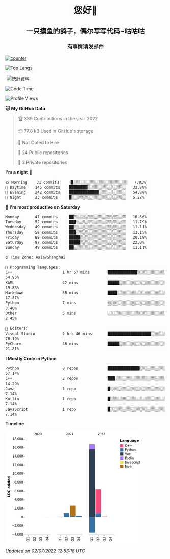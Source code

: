 

<!--
**kitUIN/kitUIN** is a ✨ _special_ ✨ repository because its `README.md` (this file) appears on your GitHub profile.

Here are some ideas to get you started:

- 🔭 I’m currently working on ...
- 🌱 I’m currently learning ...
- 👯 I’m looking to collaborate on ...
- 🤔 I’m looking for help with ...
- 💬 Ask me about ...
- 📫 How to reach me: ...
- 😄 Pronouns: ...
- ⚡ Fun fact: ...
-->
<h1 align="center">您好👋</h1>
<h2 align="center">一只摸鱼的鸽子，偶尔写写代码~咕咕咕</h2>
<h3 align="center">有事情请发邮件</h3>

[![counter](https://count.getloli.com/get/@KitUIN?theme=rule34)](https://count.getloli.com/)

[![Top Langs](https://github-readme-stats.vercel.app/api/top-langs/?username=kitUIN&show_icons=true&theme=gruvbox&locale=cn&layout=compact)](https://github.com/anuraghazra/github-readme-stats)

<p>&nbsp;<img align="center" src="https://github-readme-stats.vercel.app/api?username=kitUIN&show_icons=true&theme=gruvbox&locale=cn" alt="統計資料" /></p>


<!--START_SECTION:waka-->
![Code Time](http://img.shields.io/badge/Code%20Time-598%20hrs%202%20mins-blue)

![Profile Views](http://img.shields.io/badge/Profile%20Views-0-blue)

**🐱 My GitHub Data** 

> 🏆 339 Contributions in the year 2022
 > 
> 📦 77.8 kB Used in GitHub's storage 
 > 
> 🚫 Not Opted to Hire
 > 
> 📜 24 Public repositories 
 > 
> 🔑 3 Private repositories  
 > 
**I'm a night 🦉** 

```text
🌞 Morning    31 commits     █░░░░░░░░░░░░░░░░░░░░░░░░   7.03% 
🌆 Daytime    145 commits    ████████░░░░░░░░░░░░░░░░░   32.88% 
🌃 Evening    242 commits    █████████████░░░░░░░░░░░░   54.88% 
🌙 Night      23 commits     █░░░░░░░░░░░░░░░░░░░░░░░░   5.22%

```
📅 **I'm most productive on Saturday** 

```text
Monday       47 commits     ██░░░░░░░░░░░░░░░░░░░░░░░   10.66% 
Tuesday      52 commits     ███░░░░░░░░░░░░░░░░░░░░░░   11.79% 
Wednesday    49 commits     ██░░░░░░░░░░░░░░░░░░░░░░░   11.11% 
Thursday     58 commits     ███░░░░░░░░░░░░░░░░░░░░░░   13.15% 
Friday       89 commits     █████░░░░░░░░░░░░░░░░░░░░   20.18% 
Saturday     97 commits     █████░░░░░░░░░░░░░░░░░░░░   22.0% 
Sunday       49 commits     ██░░░░░░░░░░░░░░░░░░░░░░░   11.11%

```


```text
⌚︎ Time Zone: Asia/Shanghai

💬 Programming languages: 
C++                      1 hr 57 mins        █████████████░░░░░░░░░░░░   54.95% 
XAML                     42 mins             █████░░░░░░░░░░░░░░░░░░░░   19.88% 
Markdown                 38 mins             ████░░░░░░░░░░░░░░░░░░░░░   17.87% 
Python                   7 mins              ░░░░░░░░░░░░░░░░░░░░░░░░░   3.46% 
Other                    5 mins              ░░░░░░░░░░░░░░░░░░░░░░░░░   2.45%

📝 Editors: 
Visual Studio            2 hrs 46 mins       ███████████████████░░░░░░   78.19% 
PyCharm                  46 mins             █████░░░░░░░░░░░░░░░░░░░░   21.81%

```

**I Mostly Code in Python** 

```text
Python                   8 repos             ██████████████░░░░░░░░░░░   57.14% 
C++                      2 repos             ███░░░░░░░░░░░░░░░░░░░░░░   14.29% 
Java                     1 repo              █░░░░░░░░░░░░░░░░░░░░░░░░   7.14% 
Kotlin                   1 repo              █░░░░░░░░░░░░░░░░░░░░░░░░   7.14% 
JavaScript               1 repo              █░░░░░░░░░░░░░░░░░░░░░░░░   7.14%

```


**Timeline**

![Chart not found](https://raw.githubusercontent.com/kitUIN/kitUIN/main/charts/bar_graph.png) 


 *Updated on 02/07/2022 12:53:18 UTC*
<!--END_SECTION:waka-->
